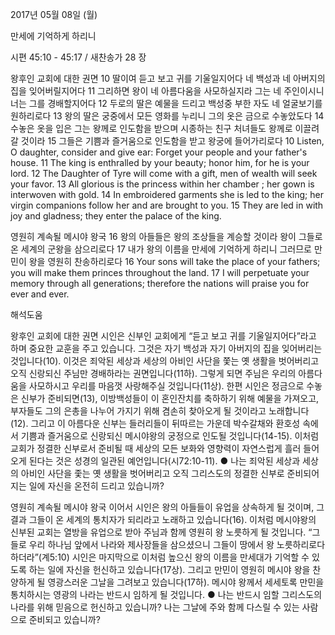 2017년 05월 08일 (월)

만세에 기억하게 하리니



시편 45:10 - 45:17 / 새찬송가 28 장


왕후인 교회에 대한 권면
10 딸이여 듣고 보고 귀를 기울일지어다 네 백성과 네 아버지의 집을 잊어버릴지어다 11 그리하면 왕이 네 아름다움을 사모하실지라 그는 네 주인이시니 너는 그를 경배할지어다 12 두로의 딸은 예물을 드리고 백성중 부한 자도 네 얼굴보기를 원하리로다 13 왕의 딸은 궁중에서 모든 영화를 누리니 그의 옷은 금으로 수놓았도다 14 수놓은 옷을 입은 그는 왕께로 인도함을 받으며 시종하는 친구 처녀들도 왕께로 이끌려 갈 것이라 15 그들은 기쁨과 즐거움으로 인도함을 받고 왕궁에 들어가리로다
10 Listen, O daughter, consider and give ear: Forget your people and your father's house. 11 The king is enthralled by your beauty; honor him, for he is your lord. 12 The Daughter of Tyre will come with a gift, men of wealth will seek your favor. 13 All glorious is the princess within her chamber ; her gown is interwoven with gold. 14 In embroidered garments she is led to the king; her virgin companions follow her and are brought to you. 15 They are led in with joy and gladness; they enter the palace of the king.

영원히 계속될 메시야 왕국
16 왕의 아들들은 왕의 조상들을 계승할 것이라 왕이 그들로 온 세계의 군왕을 삼으리로다 17 내가 왕의 이름을 만세에 기억하게 하리니 그러므로 만민이 왕을 영원히 찬송하리로다
16 Your sons will take the place of your fathers; you will make them princes throughout the land. 17 I will perpetuate your memory through all generations; therefore the nations will praise you for ever and ever.

해석도움





왕후인 교회에 대한 권면
시인은 신부인 교회에게 “듣고 보고 귀를 기울일지어다”라고 하며 중요한 교훈을 주고 있습니다. 그것은 자기 백성과 자기 아버지의 집을 잊어버리는 것입니다(10). 이것은 죄악된 세상과 세상의 아비인 사단을 쫓는 옛 생활을 벗어버리고 오직 신랑되신 주님만 경배하라는 권면입니다(11하). 그렇게 되면 주님은 우리의 아름다움을 사모하시고 우리를 마음껏 사랑해주실 것입니다(11상). 한편 시인은 정금으로 수놓은 신부가 준비되면(13), 이방백성들이 이 혼인잔치를 축하하기 위해 예물을 가져오고, 부자들도 그의 은총을 나누어 가지기 위해 겸손히 찾아오게 될 것이라고 노래합니다(12). 그리고 이 아름다운 신부는 들러리들이 뒤따르는 가운데 박수갈채와 환호성 속에서 기쁨과 즐거움으로 신랑되신 메시야왕의 궁정으로 인도될 것입니다(14-15). 이처럼 교회가 정결한 신부로서 준비될 때 세상의 모든 보화와 영향력이 자연스럽게 흘러 들어오게 된다는 것은 성경의 일관된 예언입니다(시72:10-11).
● 나는 죄악된 세상과 세상의 아비인 사단을 좇는 옛 생활을 벗어버리고 오직 그리스도의 정결한 신부로 준비되어지는 일에 자신을 온전히 드리고 있습니까? 

영원히 계속될 메시야 왕국
이어서 시인은 왕의 아들들이 유업을 상속하게 될 것이며, 그 결과 그들이 온 세계의 통치자가 되리라고 노래하고 있습니다(16). 이처럼 메시야왕의 신부된 교회는 열방을 유업으로 받아 주님과 함께 영원히 왕 노릇하게 될 것입니다. “그들로 우리 하나님 앞에서 나라와 제사장들을 삼으셨으니 그들이 땅에서 왕 노릇하리로다 하더라”(계5:10) 시인은 마지막으로 이처럼 높으신 왕의 이름을 만세대가 기억할 수 있도록 하는 일에 자신을 헌신하고 있습니다(17상). 그리고 만민이 영원히 메시야 왕을 찬양하게 될 영광스러운 그날을 그려보고 있습니다(17하). 메시야 왕께서 세세토록 만민을 통치하시는 영광의 나라는 반드시 임하게 될 것입니다.
● 나는 반드시 임할 그리스도의 나라를 위해 믿음으로 헌신하고 있습니까? 나는 그날에 주와 함께 다스릴 수 있는 사람으로 준비되고 있습니까?